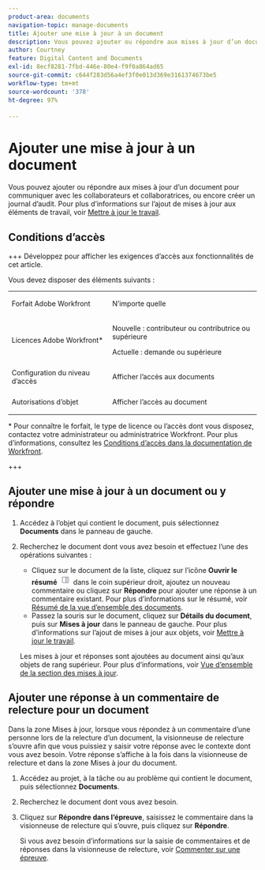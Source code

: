 ```yaml
---
product-area: documents
navigation-topic: manage-documents
title: Ajouter une mise à jour à un document
description: Vous pouvez ajouter ou répondre aux mises à jour d’un document pour communiquer avec les collaborateurs et collaboratrices, ou encore créer un journal d’audit. Pour plus d’informations sur l’ajout de mises à jour aux éléments de travail, voir Mettre à jour le travail.
author: Courtney
feature: Digital Content and Documents
exl-id: 8ecf8281-7fbd-446e-80e4-f9f0a864ad65
source-git-commit: c644f283d56a4ef3f0e013d369e3161374673be5
workflow-type: tm+mt
source-wordcount: '378'
ht-degree: 97%

---
```


# Ajouter une mise à jour à un document

<!--Audited: April, 2024-->

Vous pouvez ajouter ou répondre aux mises à jour d’un document pour communiquer avec les collaborateurs et collaboratrices, ou encore créer un journal d’audit. Pour plus d’informations sur l’ajout de mises à jour aux éléments de travail, voir [Mettre à jour le travail](../../workfront-basics/updating-work-items-and-viewing-updates/update-work.md).

## Conditions d’accès

+++ Développez pour afficher les exigences d’accès aux fonctionnalités de cet article.

Vous devez disposer des éléments suivants :

<table style="table-layout:auto"> 
 <col> 
 <col> 
 <tbody> 
  <tr> 
   <td role="rowheader">Forfait Adobe Workfront</td> 
   <td> <p> N’importe quelle</p> </td> 
  </tr> 
  <tr> 
   <td role="rowheader">Licences Adobe Workfront*</td> 
   <td> <p>Nouvelle : contributeur ou contributrice ou supérieure</p> 
   <p>Actuelle : demande ou supérieure</p>
   </td> 
  </tr> 
  <tr> 
   <td role="rowheader">Configuration du niveau d’accès</td> 
   <td> <p>Afficher l’accès aux documents</p> </td> 
  </tr>

<tr> 
   <td role="rowheader">Autorisations d’objet</td> 
   <td> <p>Afficher l’accès au document</p> </td> 
  </tr> 
 </tbody> 
</table>

* Pour connaître le forfait, le type de licence ou l’accès dont vous disposez, contactez votre administrateur ou administratrice Workfront. Pour plus d’informations, consultez les [Conditions d’accès dans la documentation de Workfront](/help/quicksilver/administration-and-setup/add-users/access-levels-and-object-permissions/access-level-requirements-in-documentation.md).

+++

## Ajouter une mise à jour à un document ou y répondre

1. Accédez à l’objet qui contient le document, puis sélectionnez **Documents** dans le panneau de gauche.
1. Recherchez le document dont vous avez besoin et effectuez l’une des opérations suivantes :

   * Cliquez sur le document de la liste, cliquez sur l’icône **Ouvrir le résumé** ![](assets/qs-summary-in-new-toolbar-small.png) dans le coin supérieur droit, ajoutez un nouveau commentaire ou cliquez sur **Répondre** pour ajouter une réponse à un commentaire existant. Pour plus d’informations sur le résumé, voir [Résumé de la vue d’ensemble des documents](../../documents/managing-documents/summary-for-documents.md).
   * Passez la souris sur le document, cliquez sur **Détails du document**, puis sur **Mises à jour** dans le panneau de gauche.
Pour plus d’informations sur l’ajout de mises à jour aux objets, voir [Mettre à jour le travail](../../workfront-basics/updating-work-items-and-viewing-updates/update-work.md).

   Les mises à jour et réponses sont ajoutées au document ainsi qu’aux objets de rang supérieur. Pour plus d’informations, voir [Vue d’ensemble de la section des mises à jour](../../workfront-basics/updating-work-items-and-viewing-updates/updates-tab-overview.md).


## Ajouter une réponse à un commentaire de relecture pour un document

Dans la zone Mises à jour, lorsque vous répondez à un commentaire d’une personne lors de la relecture d’un document, la visionneuse de relecture s’ouvre afin que vous puissiez y saisir votre réponse avec le contexte dont vous avez besoin. Votre réponse s’affiche à la fois dans la visionneuse de relecture et dans la zone Mises à jour du document.

1. Accédez au projet, à la tâche ou au problème qui contient le document, puis sélectionnez **Documents**.
1. Recherchez le document dont vous avez besoin.

1. Cliquez sur **Répondre dans l’épreuve**, saisissez le commentaire dans la visionneuse de relecture qui s’ouvre, puis cliquez sur **Répondre**.

   Si vous avez besoin d’informations sur la saisie de commentaires et de réponses dans la visionneuse de relecture, voir [Commenter sur une épreuve](../../review-and-approve-work/proofing/reviewing-proofs-within-workfront/comment-on-a-proof/comment-on-proof-1.md).
